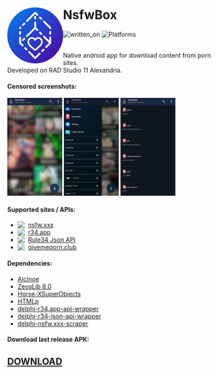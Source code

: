 <h1 align="left">NsfwBox<img src="./assets/android-icons/Kisspeace-NsfwBox-icon.svg" width="128" align="left"/></h1>

![written_on](https://img.shields.io/badge/_-RAD_Studio-darkcyan?style=for-the-badge&logo=delphi)
![Platforms](https://img.shields.io/badge/Platform-Android-447E55?style=for-the-badge&logo=android)
<br><br>

Native android app for download content from porn sites.  
Developed on RAD Studio 11 Alexandria.

#### Censored screenshots:
<div>
  <img src="./assets/github/screenshot_1.jpg" width="25%" align=""/>
  <img src="./assets/github/screenshot_2.jpg" width="25%" align=""/>
  <img src="./assets/github/screenshot_3.jpg" width="25%" align=""/>
</div>

#### Supported sites / APIs:
* <img src="https://nsfw.xxx/favicon.ico" width="24" align="left">[nsfw.xxx](https://nsfw.xxx)
* <img src="https://r34.app/_nuxt/icons/icon_512x512.307d7e.png" width="24" align="left">[r34.app](https://r34.app)
* <img src="http://rule34.xxx/favicon.ico" width="24" align="left">[Rule34 Json API](https://github.com/KuroZen/r34-json-api)
* <img src="https://givemeporn.club/static/images/favicon.png?v=1" width="24" align="left">[givemeporn.club](https://givemeporn.club/)

#### Dependencies:
* [Alcinoe](https://github.com/Zeus64/alcinoe)
* [ZeosLib 8.0](https://sourceforge.net/p/zeoslib/code-0/HEAD/tree/branches/8.0-patches/)
* [Horse-XSuperObjects](https://github.com/claudneysessa/Horse-XSuperObjects)
* [HTMLp](https://github.com/RomanYankovsky/HTMLp)
* [delphi-r34.app-api-wrapper](https://github.com/Kisspeace/delphi-r34.app-api-wrapper)
* [delphi-r34-json-api-wrapper](https://github.com/Kisspeace/delphi-r34-json-api-wrapper)
* [delphi-nsfw.xxx-scraper](https://github.com/Kisspeace/delphi-nsfw.xxx-scraper)

#### Download last release APK:
## [DOWNLOAD](https://github.com/Kisspeace/NsfwBox/releases/download/v1.0.1/Kisspeace.NsfwBox.1.0.1.apk)

